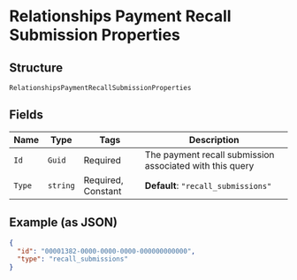 
# Relationships Payment Recall Submission Properties

## Structure

`RelationshipsPaymentRecallSubmissionProperties`

## Fields

| Name | Type | Tags | Description |
|  --- | --- | --- | --- |
| `Id` | `Guid` | Required | The payment recall submission associated with this query |
| `Type` | `string` | Required, Constant | **Default**: `"recall_submissions"` |

## Example (as JSON)

```json
{
  "id": "00001382-0000-0000-0000-000000000000",
  "type": "recall_submissions"
}
```

